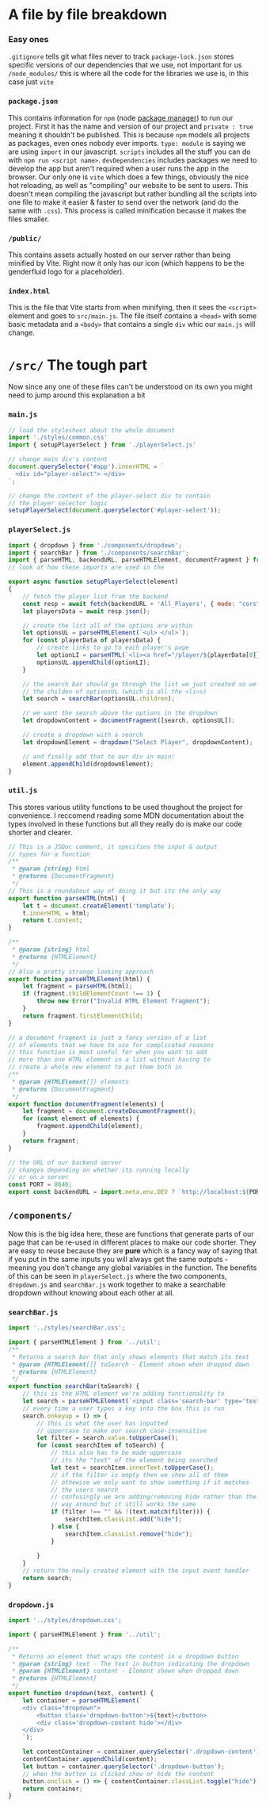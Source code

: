 # A file by file breakdown
### Easy ones
`.gitignore` tells git what files never to track
`package-lock.json` stores specific versions of our dependencies that we use, not important for us
`/node_modules/` this is where all the code for the libraries we use is, in this case just `vite`

### `package.json`
This contains information for `npm` (node [package manager](https://developer.mozilla.org/en-US/docs/Learn/Tools_and_testing/Understanding_client-side_tools/Package_management)) to run our project. 
First it has the name and version of our project and `private : true` meaning it shouldn't be published. This is because `npm` models all projects as packages, even ones nobody ever imports.
`type: module` is saying we are using `import` in our javascript.
`scripts` includes all the stuff you can do with `npm run <script name>`.
`devDependencies` includes packages we need to develop the app but aren't required when a user runs the app in the browser. Our only one is `vite` which does a few things, obviously the nice hot reloading, as well as "compiling" our website to be sent to users. This doesn't mean compiling the javascript but rather bundling all the scripts into one file to make it easier & faster to send over the network (and do the same with `.css`). This process is called minification because it makes the files smaller.

### `/public/`
This contains assets actually hosted on our server rather than being minified by Vite. Right now it only has our icon (which happens to be the genderfluid logo for a placeholder).

### `index.html`
This is the file that Vite starts from when minifying, then it sees the `<script>` element and goes to `src/main.js`. The file itself contains a `<head>` with some basic metadata and a `<body>` that contains a single `div` whic our `main.js` will change.

# `/src/` The tough part
Now since any one of these files can't be understood on its own you might need to jump around this explanation a bit

### `main.js`
```js
// load the stylesheet about the whole document
import './styles/common.css'
import { setupPlayerSelect } from './playerSelect.js'

// change main div's content
document.querySelector('#app').innerHTML = `
  <div id="player-select"> </div>      
`;

// change the content of the player-select div to contain
// the player selector logic
setupPlayerSelect(document.querySelector('#player-select'));
```



### `playerSelect.js`
```js
import { dropdown } from './components/dropdown';
import { searchBar } from './components/searchBar';
import { parseHTML, backendURL, parseHTMLElement, documentFragment } from './util';
// look at how these imports are used in the

export async function setupPlayerSelect(element) 
{   
    // fetch the player list from the backend
    const resp = await fetch(backendURL + 'All_Players', { mode: "cors" });
    let playersData = await resp.json();

    // create the list all of the options are within
    let optionsUL = parseHTMLElement(`<ul> </ul>`);
    for (const playerData of playersData) {
        // create links to go to each player's page
        let optionLI = parseHTML(`<li><a href="/player/${playerData[0]}">${playerData[1]}</a></li> `)
        optionsUL.appendChild(optionLI);
    }

    // the search bar should go through the list we just created so we pass
    // the childen of optionsUL (which is all the <li>s)
    let search = searchBar(optionsUL.children);

    // we want the search above the options in the dropdown
    let dropdownContent = documentFragment([search, optionsUL]);

    // create a dropdown with a search
    let dropdownElement = dropdown("Select Player", dropdownContent);

    // and finally add that to our div in main!
    element.appendChild(dropdownElement);
}
```

### `util.js`
This stores various utility functions to be used thoughout the project for convenience. I reccomend reading some MDN documentation about the types involved in these functions but all they really do is make our code shorter and clearer.
```js
// This is a JSDoc comment, it specifies the input & output
// types for a function
/**
 * @param {string} html
 * @returns {DocumentFragment}
 */
// This is a roundabout way of doing it but its the only way
export function parseHTML(html) {
    let t = document.createElement('template');
    t.innerHTML = html;
    return t.content;
}

/**
 * @param {string} html
 * @returns {HTMLElement}
 */
// Also a pretty strange looking approach
export function parseHTMLElement(html) {
    let fragment = parseHTML(html);
    if (fragment.childElementCount !== 1) {
        throw new Error("Invalid HTML Element fragment");
    }
    return fragment.firstElementChild;
}

// a document fragment is just a fancy version of a list
// of elements that we have to use for complicated reasons
// this function is most useful for when you want to add 
// more than one HTML element in a list without having to
// create a whole new element to put them both in
/**
 * @param {HTMLElement[]} elements
 * @returns {DocumentFragment}
 */
export function documentFragment(elements) {
    let fragment = document.createDocumentFragment();
    for (const element of elements) {
        fragment.appendChild(element);
    }
    return fragment;
}

// the URL of our backend server
// changes depending on whether its running locally 
// or on a server
const PORT = 8646;
export const backendURL = import.meta.env.DEV ? `http://localhost:${PORT}/` : "https://backend.jnhev42.workers.dev/";
```

## `/components/`
Now this is the big idea here, these are functions that generate parts of our page that can be re-used in different places to make our code shorter. They are easy to reuse because they are **pure** which is a fancy way of saying that if you put in the same inputs you will always get the same outputs - meaning you don't change any global variables in the function. The benefits of this can be seen in `playerSelect.js` where the two components, `dropdown.js` and `searchBar.js` work together to make a searchable dropdown without knowing about each other at all.

### `searchBar.js`

```js
import '../styles/searchBar.css';

import { parseHTMLElement } from '../util';
/**
 * Returns a search bar that only shows elements that match its text
 * @param {HTMLElement[]} toSearch - Element shown when dropped down
 * @returns {HTMLElement}
 */
export function searchBar(toSearch) {
    // this is the HTML element we're adding functionality to
    let search = parseHTMLElement(`<input class='search-bar' type='text' placeholder='Search...'></input>`);
    // every time a user types a key into the box this is run
    search.onkeyup = () => {
        // this is what the user has inputted
        // uppercase to make our search case-insensitive
        let filter = search.value.toUpperCase();
        for (const searchItem of toSearch) {
            // this also has to be made uppercase
            // its the "text" of the element being searched
            let text = searchItem.innerText.toUpperCase();
            // if the filter is empty then we show all of them
            // othewise we only want to show something if it matches
            // the users search
            // confusingly we are adding/removing hide rather than the other
            // way around but it still works the same
            if (filter !== "" && !(text.match(filter))) {
                searchItem.classList.add("hide");
            } else {
                searchItem.classList.remove("hide");
            }
            
        }
    }
    // return the newly created element with the input event handler
    return search;
}
```

### `dropdown.js`
```js
import '../styles/dropdown.css';

import { parseHTMLElement } from '../util';

/**
 * Returns an element that wraps the content in a dropdown button
 * @param {string} text - The text in button indicating the dropdown
 * @param {HTMLElement} content - Element shown when dropped down
 * @returns {HTMLElement}
 */
export function dropdown(text, content) {
    let container = parseHTMLElement(`
    <div class="dropdown">
        <button class='dropdown-button'>${text}</button>
        <div class='dropdown-content hide'></div> 
    </div>
    `);

    let contentContainer = container.querySelector('.dropdown-content');
    contentContainer.appendChild(content);
    let button = container.querySelector('.dropdown-button');
    // when the button is clicked show or hide the content
    button.onclick = () => { contentContainer.classList.toggle("hide") };
    return container;
}
```


